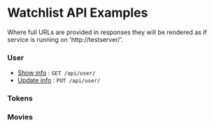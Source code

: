 # Watchlist API Examples

Where full URLs are provided in responses they will be rendered as if service
is running on 'http://testserver/'.

### User
* [Show info](user/get.md) : `GET /api/user/`
* [Update info](user/put.md) : `PUT /api/user/`


### Tokens

### Movies
